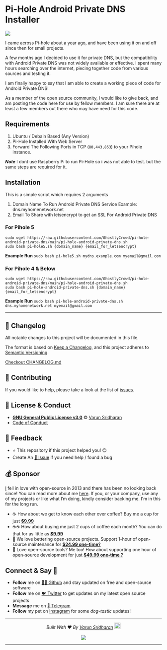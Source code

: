 # Pi-Hole Android Private DNS Installer

<img src="https://raw.githubusercontent.com/varunsridharan/pi-hole-android-private-dns/master/assets/banner.jpg"> <br/>

I came across Pi-hole about a year ago, and have been using it on and off since then for small projects.

A few months ago I decided to use it for private DNS, but the compatibility with Android Private DNS was not widely available or effective. I spent many hours searching over the internet, piecing together code from various sources and testing it.

I am finally happy to say that I am able to create a working piece of code for Android Private DNS!

As a member of the open source community, I would like to give back, and am posting the code here for use by fellow members. I am sure there are at least a few members out there who may have need for this code.

## Requirements
1. Ubuntu / Debain Based (Any Version)
2. Pi-Hole Installed With Web Server
3. Forward The Following Ports in TCP (`80,443,853`) to your Pihole instance.

***Note*** I dont use Raspberry Pi to run Pi-Hole so i was not able to test. but the same steps are required for it.

## Installation
This is a simple script which requires 2 arguments
1. Domain Name To Run Android Private DNS Service Example: dns.myhomenetwork.net 
2. Email To Share with letsencrypt to get an SSL For Android Private DNS

### For Pihole 5
```
sudo wget https://raw.githubusercontent.com/GhostlyCrowd/pi-hole-android-private-dns/main/pi-hole-android-private-dns.sh
sudo bash pi-hole5.sh {domain_name} {email_for_letsencrypt}
```

**Example Run** `sudo bash pi-hole5.sh mydns.example.com myemail@gmail.com`

### For Pihole 4 & Below
```
sudo wget https://raw.githubusercontent.com/GhostlyCrowd/pi-hole-android-private-dns/main/pi-hole-android-private-dns.sh
sudo bash pi-hole-android-private-dns.sh {domain_name} {email_for_letsencrypt}
```

**Example Run** `sudo bash pi-hole-android-private-dns.sh dns.myhomenetwork.net myemail@gmail.com`

---


<!-- START common-footer.mustache -->
## 📝 Changelog
All notable changes to this project will be documented in this file.

The format is based on [Keep a Changelog](https://keepachangelog.com/en/1.0.0/),
and this project adheres to [Semantic Versioning](https://semver.org/spec/v2.0.0.html).

[Checkout CHANGELOG.md](https://github.com/GhostlyCrowd/pi-hole-android-private-dns/blob/main/CHANGELOG.md)


## 🤝 Contributing
If you would like to help, please take a look at the list of [issues](https://github.com/varunsridharan/pi-hole-android-private-dns/issues/).


## 📜  License & Conduct
- [**GNU General Public License v3.0**](https://github.com/varunsridharan/pi-hole-android-private-dns/blob/main/LICENSE) © [Varun Sridharan](website)
- [Code of Conduct](https://github.com/varunsridharan/.github/blob/master/CODE_OF_CONDUCT.md)


## 📣 Feedback
- ⭐ This repository if this project helped you! :wink:
- Create An [🔧 Issue](https://github.com/varunsridharan/pi-hole-android-private-dns/issues/) if you need help / found a bug


## 💰 Sponsor
[I][twitter] fell in love with open-source in 2013 and there has been no looking back since! You can read more about me [here][website].
If you, or your company, use any of my projects or like what I’m doing, kindly consider backing me. I'm in this for the long run.

- ☕ How about we get to know each other over coffee? Buy me a cup for just [**$9.99**][buymeacoffee]
- ☕️☕️ How about buying me just 2 cups of coffee each month? You can do that for as little as [**$9.99**][buymeacoffee]
- 🔰         We love bettering open-source projects. Support 1-hour of open-source maintenance for [**$24.99 one-time?**][paypal]
- 🚀         Love open-source tools? Me too! How about supporting one hour of open-source development for just [**$49.99 one-time ?**][paypal]

<!-- Personl Links -->
[paypal]: https://sva.onl/paypal
[buymeacoffee]: https://sva.onl/buymeacoffee
[twitter]: https://sva.onl/twitter/
[website]: https://sva.onl/website/


## Connect & Say 👋
- **Follow** me on [👨‍💻 Github][github] and stay updated on free and open-source software
- **Follow** me on [🐦 Twitter][twitter] to get updates on my latest open source projects
- **Message** me on [📠 Telegram][telegram]
- **Follow** my pet on [Instagram][sofythelabrador] for some _dog-tastic_ updates!

<!-- Personl Links -->
[sofythelabrador]: https://www.instagram.com/sofythelabrador/
[github]: https://sva.onl/github/
[twitter]: https://sva.onl/twitter/
[telegram]: https://sva.onl/telegram/


---

<p align="center">
<i>Built With ♥ By <a href="https://sva.onl/twitter"  target="_blank" rel="noopener noreferrer">Varun Sridharan</a> <a href="https://en.wikipedia.org/wiki/India">
   <img src="https://cdn.svarun.dev/flag-india.jpg" width="20px"/></a> </i> <br/><br/>
   <img src="https://cdn.svarun.dev/codeispoetry.png"/>
</p>

---


<!-- END common-footer.mustache -->
